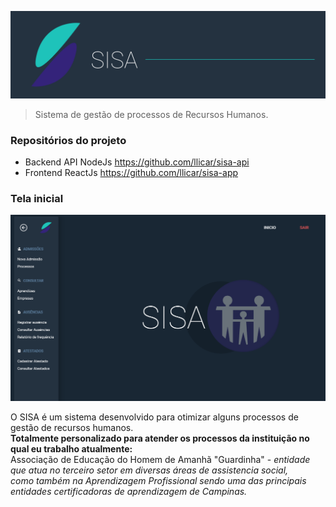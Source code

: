 
![logo sisa](imagens/banner.png)

> Sistema de gestão de processos de Recursos Humanos.

 ### Repositórios do projeto
- Backend API NodeJs https://github.com/llicar/sisa-api
- Frontend ReactJs https://github.com/llicar/sisa-app

### Tela inicial 
<img width="800" margin="center" src="screenshots/inicio.png"/>

O SISA é um sistema desenvolvido para otimizar alguns processos de gestão de recursos humanos. <br>
**Totalmente personalizado para atender os processos da instituição no qual eu trabalho atualmente:** <br>
Associação de Educação do Homem de Amanhã "Guardinha" - *entidade que atua no terceiro setor em diversas áreas de assistencia social, <br>
como também na Aprendizagem Profissional sendo uma das principais entidades certificadoras de aprendizagem de Campinas.*

 
